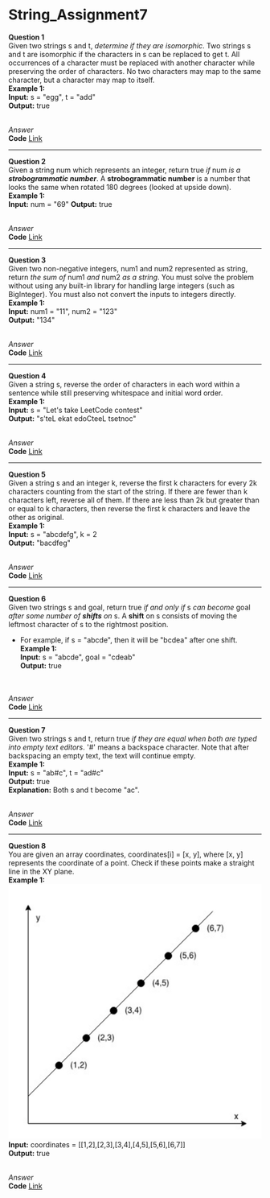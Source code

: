 # String_Assignment7
**Question 1**<br>
Given two strings s and t, *determine if they are isomorphic*.
Two strings s and t are isomorphic if the characters in s can be replaced to get t.
All occurrences of a character must be replaced with another character while preserving the order of characters. No two characters may map to the same character, but a character may map to itself.<br>
**Example 1:**<br>
**Input:** s = "egg", t = "add"<br>
**Output:** true<br><br>

*Answer*<br>
**Code** [Link](https://github.com/Srijana1425/String_Assignment7/blob/main/ans1.js)<br>
*******************************************************************************************************************************************************
**Question 2**<br>
Given a string num which represents an integer, return true *if* num *is a **strobogrammatic number***.
A **strobogrammatic number** is a number that looks the same when rotated 180 degrees (looked at upside down).<br>
**Example 1:**<br>
**Input:** num = "69"
**Output:** true<br><br>

*Answer*<br>
**Code** [Link](https://github.com/Srijana1425/String_Assignment7/blob/main/ans2.js)<br>
*******************************************************************************************************************************************************
**Question 3**<br>
Given two non-negative integers, num1 and num2 represented as string, return *the sum of* num1 *and* num2 *as a string*.
You must solve the problem without using any built-in library for handling large integers (such as BigInteger). You must also not convert the inputs to integers directly.<br>
**Example 1:**<br>
**Input:** num1 = "11", num2 = "123"<br>
**Output:** "134"<br><br>

*Answer*<br>
**Code** [Link](https://github.com/Srijana1425/String_Assignment7/blob/main/ans3.js)<br>
*******************************************************************************************************************************************************
**Question 4**<br>
Given a string s, reverse the order of characters in each word within a sentence while still preserving whitespace and initial word order.<br>
**Example 1:**<br>
**Input:** s = "Let's take LeetCode contest"<br>
**Output:** "s'teL ekat edoCteeL tsetnoc"<br><br>

*Answer*<br>
**Code** [Link](https://github.com/Srijana1425/String_Assignment7/blob/main/ans4.js)<br>
*******************************************************************************************************************************************************
**Question 5**<br>
Given a string s and an integer k, reverse the first k characters for every 2k characters counting from the start of the string.
If there are fewer than k characters left, reverse all of them. If there are less than 2k but greater than or equal to k characters, then reverse the first k characters and leave the other as original.<br>
**Example 1:**<br>
**Input:** s = "abcdefg", k = 2<br>
**Output:** "bacdfeg"<br><br>

*Answer*<br>
**Code** [Link](https://github.com/Srijana1425/String_Assignment7/blob/main/ans5.js)<br>
*******************************************************************************************************************************************************
**Question 6**<br>
Given two strings s and goal, return true *if and only if* s *can become* goal *after some number of **shifts** on* s.
A **shift** on s consists of moving the leftmost character of s to the rightmost position.<br>
- For example, if s = "abcde", then it will be "bcdea" after one shift.<br>
**Example 1:**<br>
**Input:** s = "abcde", goal = "cdeab"<br>
**Output:** true<br><br><br>

*Answer*<br>
**Code** [Link](https://github.com/Srijana1425/String_Assignment7/blob/main/ans6.js)<br>
*******************************************************************************************************************************************************
**Question 7**<br>
Given two strings s and t, return true *if they are equal when both are typed into empty text editors*. '#' means a backspace character.
Note that after backspacing an empty text, the text will continue empty.<br>
**Example 1:**<br>
**Input:** s = "ab#c", t = "ad#c"<br>
**Output:** true<br>
**Explanation:** Both s and t become "ac".<br><br>

*Answer*<br>
**Code** [Link](https://github.com/Srijana1425/String_Assignment7/blob/main/ans7.js)<br>
*******************************************************************************************************************************************************
**Question 8**<br>
You are given an array coordinates, coordinates[i] = [x, y], where [x, y] represents the coordinate of a point. Check if these points make a straight line in the XY plane.<br>
**Example 1:**<br>
![ex1](https://github.com/Srijana1425/String_Assignment7/blob/main/img/ex1.png)<br>
**Input:** coordinates = [[1,2],[2,3],[3,4],[4,5],[5,6],[6,7]]<br>
**Output:** true<br><br>

*Answer*<br>
**Code** [Link](https://github.com/Srijana1425/String_Assignment7/blob/main/ans8.js)<br>
